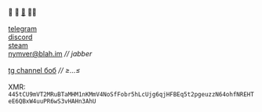 🐧  🎨  [🍎](http://147.45.73.203/)  🧙‍♂️<br><br>
[telegram](https://t.me/nymver)<br>
[discord](https://discord.com/users/1178018412455268365)<br>
[steam](https://steamcommunity.com/id/nymver/)<br>
nymver@blah.im *//  jabber*<br><br>
[tg channel боб](http://t.me/bob_funnyimages) *//  ≥…≤*<br><br>
XMR:
`445tCU9mVT2MRuBTaMHM1nKMmV4NoSfFobr5hLcUjg6qjHFBEq5t2pgeuzzN64ohfNREHTeE6QBxW4uuPR6wS3vHAHn3AhU`
